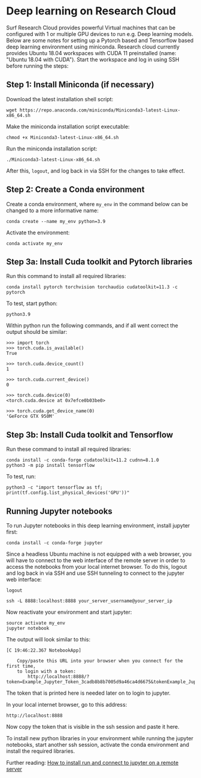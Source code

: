 # Deep learning on Research Cloud

Surf Research Cloud provides powerful Virtual machines that can be configured with 1 or multiple GPU devices to run e.g. Deep learning models. Below are some notes for setting up a Pytorch based and Tensorflow based deep learning environment using miniconda. Research cloud currently provides Ubuntu 18.04 workspaces with CUDA 11 preinstalled (name: "Ubuntu 18.04 with CUDA"). Start the workspace and log in using SSH before running the steps:

## Step 1: Install Miniconda (if necessary)

Download the latest installation shell script:
```
wget https://repo.anaconda.com/miniconda/Miniconda3-latest-Linux-x86_64.sh
```

Make the miniconda installation script executable:
```
chmod +x Miniconda3-latest-Linux-x86_64.sh
```

Run the miniconda installation script:

```
./Miniconda3-latest-Linux-x86_64.sh
```
After this, `logout`, and log back in via SSH for the changes to take effect.


## Step 2: Create a Conda environment

Create a conda environment, where `my_env` in the command below can be changed to a more informative name:
```
conda create --name my_env python=3.9
```
Activate the environment:
```
conda activate my_env
```

## Step 3a: Install Cuda toolkit and Pytorch libraries

Run this command to install all required libraries:
```
conda install pytorch torchvision torchaudio cudatoolkit=11.3 -c pytorch
```
To test, start python:
```
python3.9
```
Within python run the following commands, and if all went correct the output should be similar:

```
>>> import torch
>>> torch.cuda.is_available()
True

>>> torch.cuda.device_count()
1

>>> torch.cuda.current_device()
0

>>> torch.cuda.device(0)
<torch.cuda.device at 0x7efce0b03be0>

>>> torch.cuda.get_device_name(0)
'GeForce GTX 950M'
```

## Step 3b: Install Cuda toolkit and Tensorflow

Run these command to install all required libraries:
```
conda install -c conda-forge cudatoolkit=11.2 cudnn=8.1.0
python3 -m pip install tensorflow
```
To test, run:
```
python3 -c "import tensorflow as tf; print(tf.config.list_physical_devices('GPU'))"
```

## Running Jupyter notebooks

To run Jupyter notebooks in this deep learning environment, install jupyter first:

```
conda install -c conda-forge jupyter
```
Since a headless Ubuntu machine is not equipped with a web browser, you will have to connect to the web interface of the remote server in order to access the notebooks from your local internet browser. To do this, logout and log back in via SSH and use SSH tunneling to connect to the jupyter web interface:
```
logout
```
```
ssh -L 8888:localhost:8888 your_server_username@your_server_ip
```
Now reactivate your environment and start jupyter:
```
source activate my_env
jupyter notebook
```

The output will look similar to this:

```
[C 19:46:22.367 NotebookApp]

    Copy/paste this URL into your browser when you connect for the first time,
    to login with a token:
        http://localhost:8888/?token=Example_Jupyter_Token_3cadb8b8b7005d9a46ca4d6675&tokenExample_Jupyter_Token_3cadb8b8b7005d9a46ca4d6675
```

The token that is printed here is needed later on to login to jupyter.

In your local internet browser, go to this address:
```
http://localhost:8888
```

Now copy the token that is visible in the ssh session and paste it here.

To install new python libraries in your environment while running the jupyter notebooks, start another ssh session, activate the conda environment and install the required libraries. 

Further reading: [How to install run and connect to jupyter on a remote server](https://www.digitalocean.com/community/tutorials/how-to-install-run-connect-to-jupyter-notebook-on-remote-server)
